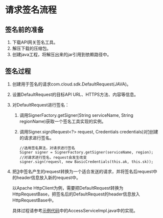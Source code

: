 # 请求签名流程<a name="apig-zh-api-180713007"></a>

## 签名前的准备<a name="section60405453144225"></a>

1.  下载API网关签名工具。
2.  解压下载的压缩包。
3.  创建java工程，将解压出来的jar引用到依赖路径中。

## 签名过程<a name="section2739684514430"></a>

1.  <a name="li66461417162047"></a>创建用于签名的请求com.cloud.sdk.DefaultRequest\(JAVA\)。
2.  设置DefaultRequest的目标API URL、HTTPS方法、内容等信息。
3.  <a name="li47248080162035"></a>对DefaultRequest进行签名：
    1.  调用SignerFactory.getSigner\(String serviceName, String regionName\)获取一个签名工具实现的实例。
    2.  调用Signer.sign\(Request<?\> request, Credentials credentials\)对[1](#li66461417162047)创建的请求进行签名。

        ```
        //选用签名算法，对请求进行签名
        Signer signer = SignerFactory.getSigner(serviceName, region);
        //对请求进行签名，request会发生改变
        signer.sign(request, new BasicCredentials(this.ak, this.sk));
        ```


4.  把[3](#li47248080162035)中签名产生的request转换为一个适合发送的请求，并将签名后request中的header信息放入新的request中。

    以Apache HttpClient为例，需要把DefaultRequest转换为HttpRequestBase，把签名后的DefaultRequest的header信息放入HttpRequestBase中。

    具体过程请参考[示例代码](示例代码.md)中的AccessServiceImpl.java中的实现。


